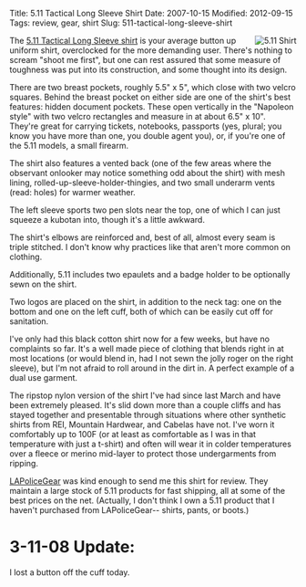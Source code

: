 Title: 5.11 Tactical Long Sleeve Shirt
Date: 2007-10-15
Modified: 2012-09-15
Tags: review, gear, shirt
Slug: 511-tactical-long-sleeve-shirt

<img src="http://farm3.static.flickr.com/2133/1974127463_fb277175ac.jpg" style="float: right; margin-left: 10px;" alt="5.11 Shirt" />

The <a href="http://www.511tactical.com/All-Products/Shirts/Tactical-Shirts/511-Tactical-Shirt-Long-Sleeve-Cotton.html">5.11 Tactical Long Sleeve shirt</a> is your average button up uniform shirt, overclocked for the more demanding user. There's nothing to scream "shoot me first", but one can rest assured that some measure of toughness was put into its construction, and some thought into its design.

There are two breast pockets, roughly 5.5" x 5", which close with two velcro squares. Behind the breast pocket on either side are one of the shirt's best features: hidden document pockets. These open vertically in the "Napoleon style" with two velcro rectangles and measure in at about 6.5" x 10". They're great for carrying tickets, notebooks, passports (yes, plural; you know you have more than one, you double agent you), or, if you're one of the 5.11 models, a small firearm.

The shirt also features a vented back (one of the few areas where the observant onlooker may notice something odd about the shirt) with mesh lining, rolled-up-sleeve-holder-thingies, and two small underarm vents (read: holes) for warmer weather.

The left sleeve sports two pen slots near the top, one of which I can just squeeze a kubotan into, though it's a little awkward.

The shirt's elbows are reinforced and, best of all, almost every seam is triple stitched. I don't know why practices like that aren't more common on clothing.

Additionally, 5.11 includes two epaulets and a badge holder to be optionally sewn on the shirt.

Two logos are placed on the shirt, in addition to the neck tag: one on the bottom and one on the left cuff, both of which can be easily cut off for sanitation.

I've only had this black cotton shirt now for a few weeks, but have no complaints so far. It's a well made piece of clothing that blends right in at most locations (or would blend in, had I not sewn the jolly roger on the right sleeve), but I'm not afraid to roll around in the dirt in. A perfect example of a dual use garment.

The ripstop nylon version of the shirt I've had since last March and have been extremely pleased. It's slid down more than a couple cliffs and has stayed together and presentable through situations where other synthetic shirts from REI, Mountain Hardwear, and Cabelas have not. I've worn it comfortably up to 100F (or at least as comfortable as I was in that temperature with just a t-shirt) and often will wear it in colder temperatures over a fleece or merino mid-layer to protect those undergarments from ripping.

<a href="http://www.lapolicegear.com/" >LAPoliceGear</a> was kind enough to send me this shirt for review. They maintain a large stock of 5.11 products for fast shipping, all at some of the best prices on the net. (Actually, I don't think I own a 5.11 product that I haven't purchased from LAPoliceGear-- shirts, pants, or boots.)

<h1>3-11-08 Update:</h1>
I lost a button off the cuff today.
